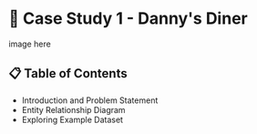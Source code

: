 # :curry: Case Study 1 - Danny's Diner
image here

## :clipboard: Table of Contents
- Introduction and Problem Statement
- Entity Relationship Diagram
- Exploring Example Dataset
